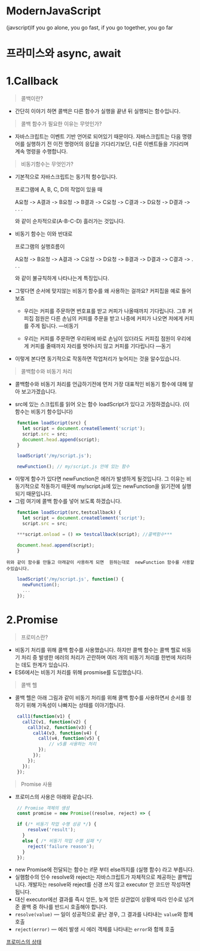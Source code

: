 # ModernJavaScript
(javscript)If you go alone, you go fast, if you go together, you go far

# 프라미스와 async, await

# 1.Callback

> 콜백이란?

- 간단히 이야기 하면 콜백은 다른 함수가 실행을 끝낸 뒤 실행되는 함수입니다.

> 콜백 함수가 필요한 이유는 무엇인가?

- 자바스크립트는 이벤트 기반 언어로 되어있기 때문이다. 자바스크립트는 다음 명령어를 실행하기 전 이전 명령어의 응답을 기다리기보단, 다른 이벤트들을 기다리며 계속 명령을 수행합니다.

> 비동기함수는 무엇인가?

- 기본적으로 자바스크립트는 동기적 함수입니다.

    프로그램에 A, B, C, D의 작업이 있을 때

    A요청 -> A결과 -> B요청 -> B결과 -> C요청 -> C결과 -> D요청 -> D결과 ->  . . .

    와 같이 순차적으로(A-B-C-D) 흘러가는 것입니다.

- 비동기 함수는 이와 반대로

    프로그램의 실행흐름이

    A요청 -> B요청 -> A결과 -> C요청 -> D요청 -> B결과 -> D결과 -> C결과 -> . . .

    와 같이 불규칙하게 나타나는게 특징입니다.

- 그렇다면 순서에 맞지않는 비동기 함수를 왜 사용하는 걸까요? 커피집을 예로 들어보죠

     - 우리는 커피를 주문하면 번호표를 받고 커피가 나올때까지 기다립니다. 그후 커피집 점원은 다른 손님의 커피를 주문을 받고 나중에 커피가 나오면 저에게 커피를 주게 됩니다.  —비동기

     - 우리는 커피를 주문하면 우리뒤에 바로 손님이 있더라도 커피집 점원이 우리에게 커피를 줄때까지 자리를 벗어나지 않고 커피를 기다립니다 —동기

- 이렇게 본다면 동기적으로 작동하면 작업처리가 늦어지는 것을 알수있습니다.

> 콜백함수와 비동기 처리

- 콜백함수와 비동기 처리를 언급하기전에 먼저 가장 대표적인 비동기 함수에 대해 알아 보고가겠습니다.

- src에 있는 스크립트를 읽어 오는 함수 loadScript가 있다고 가정하겠습니다. (이 함수는 비동기 함수입니다)
```js
    function loadScript(src) {
      let script = document.createElement('script');
      script.src = src;
      document.head.append(script);
    }

    loadScript('/my/script.js'); 

    newFunction(); // my/script.js 안에 있는 함수
```
- 이렇게 함수가 있다면 newFunction은 에러가 발생하게 될것입니다. 그 이유는 비동기적으로 작동하기 때문에 my/script.js에 있는 newFunction을 읽기전에 실행 되기 때문입니다.
- 그럼 여기에 콜백 함수를 넣어 보도록 하겠습니다.
```js
    function loadScript(src,testcallback) {
      let script = document.createElement('script');
      script.src = src;

    ***script.onload = () => testcallback(script); //콜백함수***

    document.head.append(script);
    }
```
    위와 같이 함수를 만들고 아래같이 사용하게 되면  원하는대로  newFunction 함수를 사용할수있습니다.
```js
    loadScript('/my/script.js', function() {
      newFunction(); 
      ...
    });
```
# 2.Promise

> 프로미스란?

- 비동기 처리를  위해 콜백 함수를 사용했습니다. 하지만 콜백 함수는 콜백 헬로 비동기 처리 중 발생한 에러의 처리가 곤란하며 여러 개의 비동기 처리를 한번에 처리하는 데도 한계가 있습니다.
- ES6에서는 비동기 처리를 위해 prosmise를 도입했습니다.

> 콜백 헬

- 콜백 헬은 아래 그림과 같이 비동기 처리를 위해 콜백 함수를 사용하면서 순서를 정하기 위해 가독성이 나빠지는 상태를 이야기합니다.
```js
    call1(function(v1) {
      call2(v1, function(v2) {
        call3(v2, function(v3) {
          call4(v3, function(v4) {
            call(v4, function(v5) {
                // v5를 사용하는 처리
            });
          });
        });
      });
    });
```
> Promise 사용

- 프로미스의 사용은 아래와 같습니다.
```js
    // Promise 객체의 생성
    const promise = new Promise((resolve, reject) => {

    if (/* 비동기 작업 수행 성공 */) {
        resolve('result');
      }
      else { /* 비동기 작업 수행 실패 */
        reject('failure reason');
      }   
    });
```
- new Promise에 전달되는 함수는 if문 부터 else까지를 (실행 함수) 라고 부릅니다.
- 실햄함수의 인수 resolve와 reject는 자바스크립트가 자체적으로 제공하는 콜백입니다. 개발자는 resolve와 reject를 신경 쓰지 않고 executor 안 코드만 작성하면 됩니다.
- 대신 executor에선 결과를 즉시 얻든, 늦게 얻든 상관없이 상황에 따라 인수로 넘겨준 콜백 중 하나를 반드시 호출해야 합니다.
- `resolve(value)` — 일이 성공적으로 끝난 경우, 그 결과를 나타내는 `value`와 함께 호출
- `reject(error)` — 에러 발생 시 에러 객체를 나타내는 `error`와 함께 호출

[프로미스의 상태](https://www.notion.so/88cfe885491a4ea4987f8fa2c4735032)
